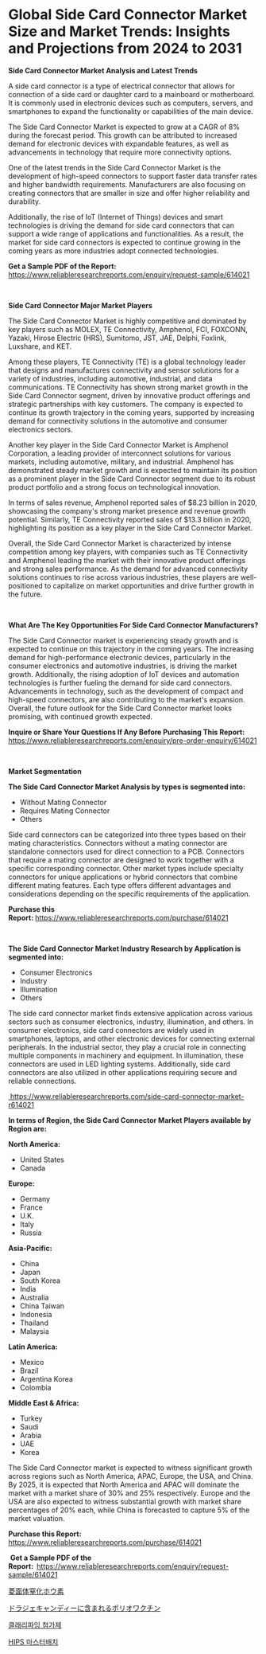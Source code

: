 <p><h1>Global Side Card Connector Market Size and Market Trends: Insights and Projections from 2024 to 2031</h1></p><p><strong>Side Card Connector Market Analysis and Latest Trends</strong></p>
<p><p>A side card connector is a type of electrical connector that allows for connection of a side card or daughter card to a mainboard or motherboard. It is commonly used in electronic devices such as computers, servers, and smartphones to expand the functionality or capabilities of the main device.</p><p>The Side Card Connector Market is expected to grow at a CAGR of 8% during the forecast period. This growth can be attributed to increased demand for electronic devices with expandable features, as well as advancements in technology that require more connectivity options.</p><p>One of the latest trends in the Side Card Connector Market is the development of high-speed connectors to support faster data transfer rates and higher bandwidth requirements. Manufacturers are also focusing on creating connectors that are smaller in size and offer higher reliability and durability.</p><p>Additionally, the rise of IoT (Internet of Things) devices and smart technologies is driving the demand for side card connectors that can support a wide range of applications and functionalities. As a result, the market for side card connectors is expected to continue growing in the coming years as more industries adopt connected technologies.</p></p>
<p><strong>Get a Sample PDF of the Report:&nbsp;</strong> <a href="https://www.reliableresearchreports.com/enquiry/request-sample/614021">https://www.reliableresearchreports.com/enquiry/request-sample/614021</a></p>
<p>&nbsp;</p>
<p><strong>Side Card Connector Major Market Players</strong></p>
<p><p>The Side Card Connector Market is highly competitive and dominated by key players such as MOLEX, TE Connectivity, Amphenol, FCI, FOXCONN, Yazaki, Hirose Electric (HRS), Sumitomo, JST, JAE, Delphi, Foxlink, Luxshare, and KET.</p><p>Among these players, TE Connectivity (TE) is a global technology leader that designs and manufactures connectivity and sensor solutions for a variety of industries, including automotive, industrial, and data communications. TE Connectivity has shown strong market growth in the Side Card Connector segment, driven by innovative product offerings and strategic partnerships with key customers. The company is expected to continue its growth trajectory in the coming years, supported by increasing demand for connectivity solutions in the automotive and consumer electronics sectors.</p><p>Another key player in the Side Card Connector Market is Amphenol Corporation, a leading provider of interconnect solutions for various markets, including automotive, military, and industrial. Amphenol has demonstrated steady market growth and is expected to maintain its position as a prominent player in the Side Card Connector segment due to its robust product portfolio and a strong focus on technological innovation.</p><p>In terms of sales revenue, Amphenol reported sales of $8.23 billion in 2020, showcasing the company's strong market presence and revenue growth potential. Similarly, TE Connectivity reported sales of $13.3 billion in 2020, highlighting its position as a key player in the Side Card Connector Market.</p><p>Overall, the Side Card Connector Market is characterized by intense competition among key players, with companies such as TE Connectivity and Amphenol leading the market with their innovative product offerings and strong sales performance. As the demand for advanced connectivity solutions continues to rise across various industries, these players are well-positioned to capitalize on market opportunities and drive further growth in the future.</p></p>
<p>&nbsp;</p>
<p><strong>What Are The Key Opportunities For Side Card Connector Manufacturers?</strong></p>
<p><p>The Side Card Connector market is experiencing steady growth and is expected to continue on this trajectory in the coming years. The increasing demand for high-performance electronic devices, particularly in the consumer electronics and automotive industries, is driving the market growth. Additionally, the rising adoption of IoT devices and automation technologies is further fueling the demand for side card connectors. Advancements in technology, such as the development of compact and high-speed connectors, are also contributing to the market's expansion. Overall, the future outlook for the Side Card Connector market looks promising, with continued growth expected.</p></p>
<p><strong>Inquire or Share Your Questions If Any Before Purchasing This Report:</strong> <a href="https://www.reliableresearchreports.com/enquiry/pre-order-enquiry/614021">https://www.reliableresearchreports.com/enquiry/pre-order-enquiry/614021</a></p>
<p>&nbsp;</p>
<p><strong>Market Segmentation</strong></p>
<p><strong>The Side Card Connector Market Analysis by types is segmented into:</strong></p>
<p><ul><li>Without Mating Connector</li><li>Requires Mating Connector</li><li>Others</li></ul></p>
<p><p>Side card connectors can be categorized into three types based on their mating characteristics. Connectors without a mating connector are standalone connectors used for direct connection to a PCB. Connectors that require a mating connector are designed to work together with a specific corresponding connector. Other market types include specialty connectors for unique applications or hybrid connectors that combine different mating features. Each type offers different advantages and considerations depending on the specific requirements of the application.</p></p>
<p><strong>Purchase this Report:&nbsp;</strong><a href="https://www.reliableresearchreports.com/purchase/614021">https://www.reliableresearchreports.com/purchase/614021</a></p>
<p>&nbsp;</p>
<p><strong>The Side Card Connector Market Industry Research by Application is segmented into:</strong></p>
<p><ul><li>Consumer Electronics</li><li>Industry</li><li>Illumination</li><li>Others</li></ul></p>
<p><p>The side card connector market finds extensive application across various sectors such as consumer electronics, industry, illumination, and others. In consumer electronics, side card connectors are widely used in smartphones, laptops, and other electronic devices for connecting external peripherals. In the industrial sector, they play a crucial role in connecting multiple components in machinery and equipment. In illumination, these connectors are used in LED lighting systems. Additionally, side card connectors are also utilized in other applications requiring secure and reliable connections.</p></p>
<p><a href="https://www.reliableresearchreports.com/side-card-connector-market-r614021">&nbsp;https://www.reliableresearchreports.com/side-card-connector-market-r614021</a></p>
<p><strong>In terms of Region, the Side Card Connector Market Players available by Region are:</strong></p>
<p>
    <p> <strong> North America: </strong>
        <ul>
            <li>United States</li>
            <li>Canada</li>
        </ul>
        </p> 
    <p> <strong> Europe: </strong>
        <ul>
            <li>Germany</li>
            <li>France</li>
            <li>U.K.</li>
            <li>Italy</li>
            <li>Russia</li>
        </ul>
        </p> 
    <p> <strong> Asia-Pacific: </strong>
        <ul>
            <li>China</li>
            <li>Japan</li>
            <li>South Korea</li>
            <li>India</li>
            <li>Australia</li>
            <li>China Taiwan</li>
            <li>Indonesia</li>
            <li>Thailand</li>
            <li>Malaysia</li>
        </ul>
        </p> 
    <p> <strong> Latin America: </strong>
        <ul>
            <li>Mexico</li>
            <li>Brazil</li>
            <li>Argentina Korea</li>
            <li>Colombia</li>
        </ul>
        </p> 
    <p> <strong> Middle East & Africa: </strong>
        <ul>
            <li>Turkey</li>
            <li>Saudi</li>
            <li>Arabia</li>
            <li>UAE</li>
            <li>Korea</li>
        </ul>
    </p>
    </p>
<p><p>The Side Card Connector market is expected to witness significant growth across regions such as North America, APAC, Europe, the USA, and China. By 2025, it is expected that North America and APAC will dominate the market with a market share of 30% and 25% respectively. Europe and the USA are also expected to witness substantial growth with market share percentages of 20% each, while China is forecasted to capture 5% of the market valuation.</p></p>
<p><strong>Purchase this Report: </strong><a href="https://www.reliableresearchreports.com/purchase/614021">https://www.reliableresearchreports.com/purchase/614021</a></p>
<p>&nbsp;<strong>Get a Sample PDF of the Report:&nbsp;&nbsp;</strong><a href="https://www.reliableresearchreports.com/enquiry/request-sample/614021">https://www.reliableresearchreports.com/enquiry/request-sample/614021</a></p>
<p><strong></strong></p>
<p><p><a href="https://github.com/ihabdkwlxs948/Market-Research-Report-List-2/blob/main/352676599653.md">菱面体窒化ホウ素</a></p><p><a href="https://github.com/dadanedu33/Market-Research-Report-List-1/blob/main/855670299654.md">ドラジェキャンディーに含まれるポリオワクチン</a></p><p><a href="https://github.com/durgin521/Market-Research-Report-List-1/blob/main/702220491005.md">클래리파잉 첨가제</a></p><p><a href="https://github.com/novabrown3/Market-Research-Report-List-1/blob/main/597530091004.md">HIPS 마스터배치</a></p></p>